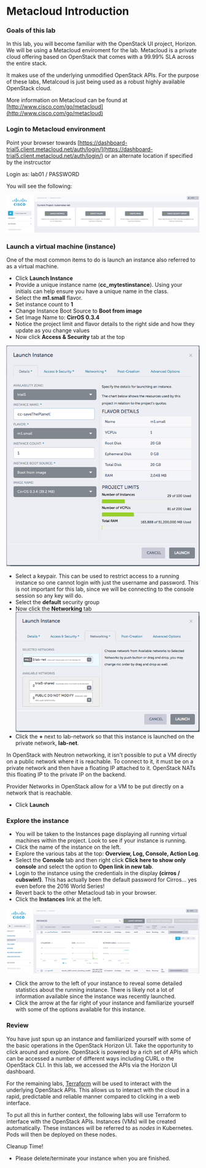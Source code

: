 # Metacloud Introduction

### Goals of this lab
In this lab, you will become familiar with the OpenStack UI project, Horizon. We will be using a Metacloud enviroment for the lab. Metacloud is a private cloud offering based on OpenStack that comes with a 99.99% SLA across the entire stack.

It makes use of the underlying unmodified OpenStack APIs. For the purpose of these labs, Metalcoud is just being used as a robust highly available OpenStack cloud. 

More information on Metacloud can be found at [http://www.cisco.com/go/metacloud](http://www.cisco.com/go/metacloud)


### Login to Metacloud environment
Point your browser towards [https://dashboard-trial5.client.metacloud.net/auth/login/](https://dashboard-trial5.client.metacloud.net/auth/login/) or an alternate location if specified by the instrcuctor

Login as: lab01 / PASSWORD

You will see the following:

![metacloudDashboard](images/mcDashboard.png)

### Launch a virtual machine (instance)
One of the most common items to do is launch an instance also referred to as a virtual machine.

 * Click **Launch Instance**
 * Provide a unique instance name (**cc_mytestinstance**). Using your initials can help ensure you have a unique name in the class.
 * Select the **m1.small** flavor.
 * Set instance count to **1**
 * Change Instance Boot Source to **Boot from image**
 * Set Image Name to: **CirrOS 0.3.4**
 * Notice the project limit and flavor details to the right side and how they update as you change values
 * Now click  **Access & Security** tab at the top
 
![launchInstance](images/launchInstance.png)

 * Select a keypair. This can be used to restrict access to a running instance so one cannot login with just the username and password. This is not important for this lab, since we will be connecting to the console session so any key will do.
 * Select the **default** security group
 * Now click the **Networking** tab
![instanceNetwork](images/instanceNetwork.png)
 * Click the **+** next to lab-network so that this instance is launched on the private network, **lab-net**.

 In OpenStack with Neutron networking, it isn't possible to put a VM directly on a public network where it is reachable. To connect to it, it must be on a private network and then have a floating IP attached to it. OpenStack NATs this floating IP to the private IP on the backend.
 
 Provider Networks in OpenStack allow for a VM to be put directly on a network that is reachable.
 
 * Click **Launch**
 
### Explore the instance

 * You will be taken to the Instances page displaying all running virtual machines within the project. Look to see if your instance is running.
 * Click the name of the instance on the left.
 * Explore the various tabs at the top: **Overview, Log, Console, Action Log**.
 * Select the **Console** tab and then right click **Click here to show only console** and select the option to **Open link in new tab**.
 * Login to the instance using the credentials in the display **(cirros / cubswin!)**. This has actually been the default password for Cirros... yes even before the 2016 World Series!
 * Revert back to the other Metacloud tab in your browser.
 * Click the **Instances** link at the left.  
  
 ![instanceDetails](images/instanceDetails.png)  
 
 * Click the arrow to the left of your instance to reveal some detailed statistics about the running instance. There is likely not a lot of information available since the instance was recently launched.
 * Click the arrow at the far right of your instance and familiarize yourself with some of the options available for this instance.

### Review
You have just spun up an instance and familiarized yourself with some of the basic operations in the OpenStack Horizon UI. Take the opportunity to click around and explore. OpenStack is powered by a rich set of APIs which can be accessed a number of different ways including CURL o the OpenStack CLI. In this lab, we accessed the APIs via the Horizon UI dashboard. 

For the remaining labs, [Terraform](www.terraform.io) will be used to interact with the underlying OpenStack APIs. This allows us to interact with the cloud in a rapid, predictable and reliable manner compared to clicking in a web interface.

To put all this in further context, the following labs will use Terraform to interface with the OpenStack APIs. Instances (VMs) will be created automatically. These instances will be referred to as *nodes* in Kubernetes. Pods will then be deployed on these nodes.

Cleanup Time!
 * Please delete/terminate your instance when you are finished.
